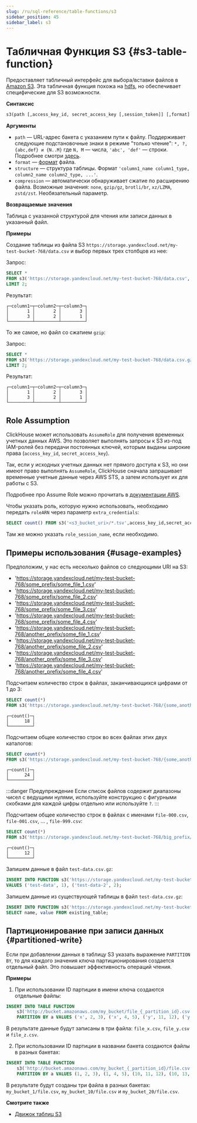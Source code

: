 ```yaml
---
slug: /ru/sql-reference/table-functions/s3
sidebar_position: 45
sidebar_label: s3
---
```


# Табличная Функция S3 {#s3-table-function}

Предоставляет табличный интерфейс для выбора/вставки файлов в [Amazon S3](https://aws.amazon.com/s3/). Эта табличная функция похожа на [hdfs](../../sql-reference/table-functions/hdfs.md), но обеспечивает специфические для S3 возможности.

**Синтаксис**

``` sql
s3(path [,access_key_id, secret_access_key [,session_token]] [,format] [,structure] [,compression])
```

**Aргументы**

-   `path` — URL-адрес бакета с указанием пути к файлу. Поддерживает следующие подстановочные знаки в режиме "только чтение": `*, ?, {abc,def} и {N..M}` где `N, M` — числа, `'abc', 'def'` — строки. Подробнее смотри [здесь](../../engines/table-engines/integrations/s3.md#wildcards-in-path).
-   `format` — [формат](../../interfaces/formats.md#formats) файла.
-   `structure` — cтруктура таблицы. Формат `'column1_name column1_type, column2_name column2_type, ...'`.
-   `compression` — автоматически обнаруживает сжатие по расширению файла. Возможные значения: `none`, `gzip/gz`, `brotli/br`, `xz/LZMA`, `zstd/zst`. Необязательный параметр.

**Возвращаемые значения**

Таблица с указанной структурой для чтения или записи данных в указанный файл.

**Примеры**

Создание таблицы из файла S3 `https://storage.yandexcloud.net/my-test-bucket-768/data.csv` и выбор первых трех столбцов из нее:

Запрос:

``` sql
SELECT *
FROM s3('https://storage.yandexcloud.net/my-test-bucket-768/data.csv', 'CSV', 'column1 UInt32, column2 UInt32, column3 UInt32')
LIMIT 2;
```

Результат:

``` text
┌─column1─┬─column2─┬─column3─┐
│       1 │       2 │       3 │
│       3 │       2 │       1 │
└─────────┴─────────┴─────────┘
```

То же самое, но файл со сжатием `gzip`:

Запрос:

``` sql
SELECT *
FROM s3('https://storage.yandexcloud.net/my-test-bucket-768/data.csv.gz', 'CSV', 'column1 UInt32, column2 UInt32, column3 UInt32', 'gzip')
LIMIT 2;
```

Результат:

``` text
┌─column1─┬─column2─┬─column3─┐
│       1 │       2 │       3 │
│       3 │       2 │       1 │
└─────────┴─────────┴─────────┘
```

## Role Assumption

СlickHouse может использовать `AssumeRole` для получения временных учетных данных AWS. Это позволяет выполнять запросы к S3 из-под IAM-ролей без передачи постоянных ключей, которым выданы широкие права (`access_key_id`, `secret_access_key`).

Так, если у исходных учетных данных нет прямого доступа к S3, но они имеют право выполнять `AssumeRole`, ClickHouse сначала запрашивает временные учетные данные через AWS STS, а затем использует их для работы с S3.

Подробнее про Assume Role можно прочитать в [документации AWS](https://docs.aws.amazon.com/STS/latest/APIReference/API_AssumeRole.html).

Чтобы указать роль, которую нужно использовать, необходимо передать `roleARN` через параметр `extra_credentials`:

```sql
SELECT count() FROM s3('<s3_bucket_uri>/*.tsv',access_key_id,secret_access_key,'CSVWithNames',extra_credentials(role_arn = 'arn:aws:iam::111111111111:role/BucketAccessRole-001'))
```

Там же можно указать `role_session_name`, если необходимо.


## Примеры использования {#usage-examples}

Предположим, у нас есть несколько файлов со следующими URI на S3:

-   'https://storage.yandexcloud.net/my-test-bucket-768/some_prefix/some_file_1.csv'
-   'https://storage.yandexcloud.net/my-test-bucket-768/some_prefix/some_file_2.csv'
-   'https://storage.yandexcloud.net/my-test-bucket-768/some_prefix/some_file_3.csv'
-   'https://storage.yandexcloud.net/my-test-bucket-768/some_prefix/some_file_4.csv'
-   'https://storage.yandexcloud.net/my-test-bucket-768/another_prefix/some_file_1.csv'
-   'https://storage.yandexcloud.net/my-test-bucket-768/another_prefix/some_file_2.csv'
-   'https://storage.yandexcloud.net/my-test-bucket-768/another_prefix/some_file_3.csv'
-   'https://storage.yandexcloud.net/my-test-bucket-768/another_prefix/some_file_4.csv'

Подсчитаем количество строк в файлах, заканчивающихся цифрами от 1 до 3:

``` sql
SELECT count(*)
FROM s3('https://storage.yandexcloud.net/my-test-bucket-768/{some,another}_prefix/some_file_{1..3}.csv', 'CSV', 'name String, value UInt32');
```

``` text
┌─count()─┐
│      18 │
└─────────┘
```

Подсчитаем общее количество строк во всех файлах этих двух каталогов:

``` sql
SELECT count(*)
FROM s3('https://storage.yandexcloud.net/my-test-bucket-768/{some,another}_prefix/*', 'CSV', 'name String, value UInt32');
```

``` text
┌─count()─┐
│      24 │
└─────────┘
```

:::danger Предупреждение
Если список файлов содержит диапазоны чисел с ведущими нулями, используйте конструкцию с фигурными скобками для каждой цифры отдельно или используйте `?`.
:::

Подсчитаем общее количество строк в файлах с именами `file-000.csv`, `file-001.csv`, ... , `file-999.csv`:

``` sql
SELECT count(*)
FROM s3('https://storage.yandexcloud.net/my-test-bucket-768/big_prefix/file-{000..999}.csv', 'CSV', 'name String, value UInt32');
```

``` text
┌─count()─┐
│      12 │
└─────────┘
```

Запишем данные в файл `test-data.csv.gz`:

``` sql
INSERT INTO FUNCTION s3('https://storage.yandexcloud.net/my-test-bucket-768/test-data.csv.gz', 'CSV', 'name String, value UInt32', 'gzip')
VALUES ('test-data', 1), ('test-data-2', 2);
```

Запишем данные из существующей таблицы в файл `test-data.csv.gz`:

``` sql
INSERT INTO FUNCTION s3('https://storage.yandexcloud.net/my-test-bucket-768/test-data.csv.gz', 'CSV', 'name String, value UInt32', 'gzip')
SELECT name, value FROM existing_table;
```

## Партиционирование при записи данных {#partitioned-write}

Если при добавлении данных в таблицу S3 указать выражение `PARTITION BY`, то для каждого значения ключа партиционирования создается отдельный файл. Это повышает эффективность операций чтения.

**Примеры**

1. При использовании ID партиции в имени ключа создаются отдельные файлы:

```sql
INSERT INTO TABLE FUNCTION
    s3('http://bucket.amazonaws.com/my_bucket/file_{_partition_id}.csv', 'CSV', 'a UInt32, b UInt32, c UInt32')
    PARTITION BY a VALUES ('x', 2, 3), ('x', 4, 5), ('y', 11, 12), ('y', 13, 14), ('z', 21, 22), ('z', 23, 24);
```
В результате данные будут записаны в три файла: `file_x.csv`, `file_y.csv` и `file_z.csv`.

2. При использовании ID партиции в названии бакета создаются файлы в разных бакетах:

```sql
INSERT INTO TABLE FUNCTION
    s3('http://bucket.amazonaws.com/my_bucket_{_partition_id}/file.csv', 'CSV', 'a UInt32, b UInt32, c UInt32')
    PARTITION BY a VALUES (1, 2, 3), (1, 4, 5), (10, 11, 12), (10, 13, 14), (20, 21, 22), (20, 23, 24);
```
В результате будут созданы три файла в разных бакетах: `my_bucket_1/file.csv`, `my_bucket_10/file.csv` и `my_bucket_20/file.csv`.

**Смотрите также**

-  [Движок таблиц S3](../../engines/table-engines/integrations/s3.md)
